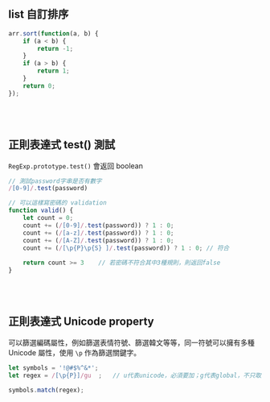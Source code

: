 ## list 自訂排序
```javascript
arr.sort(function(a, b) {
    if (a < b) {
        return -1;
    }
    if (a > b) {
        return 1;
    }
    return 0;
});
```

<br/>

<br/>

## 正則表達式 test() 測試
`RegExp.prototype.test()` 會返回 boolean
```javascript
// 測試password字串是否有數字
/[0-9]/.test(password)

// 可以這樣寫密碼的 validation
function valid() {
    let count = 0;
    count += (/[0-9]/.test(password)) ? 1 : 0;
    count += (/[a-z]/.test(password)) ? 1 : 0;
    count += (/[A-Z]/.test(password)) ? 1 : 0;
    count += (/[\p{P}\p{S} ]/.test(password)) ? 1 : 0; // 符合
    
    return count >= 3    // 若密碼不符合其中3種規則，則返回false
}
```

<br/>

<br/>

## 正則表達式 Unicode property
可以篩選編碼屬性，例如篩選表情符號、篩選韓文等等，同一符號可以擁有多種 Unicode 屬性，使用 `\p` 作為篩選關鍵字。

```javascript
let symbols = '!@#$%^&*';
let regex = /[\p{P}]/gu  ;   // u代表unicode，必須要加；g代表global，不只取第一筆

symbols.match(regex);
```
